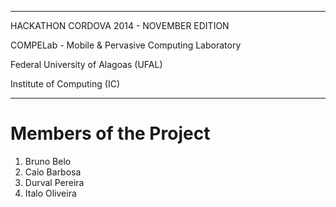 ---------------------------------------------------

HACKATHON CORDOVA 2014 - NOVEMBER EDITION

COMPELab - Mobile & Pervasive Computing Laboratory 

Federal University of Alagoas (UFAL) 

Institute of Computing (IC) 

---------------------------------------------------

# Members of the Project 
1. Bruno Belo 
2. Caio Barbosa 
3. Durval Pereira 
4. Italo Oliveira 

